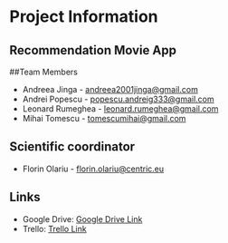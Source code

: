 # Project Information

## **Recommendation Movie App**

##Team Members
* Andreea Jinga - andreea2001jinga@gmail.com
* Andrei Popescu - popescu.andreig333@gmail.com
* Leonard Rumeghea - leonard.rumeghea@gmail.com
* Mihai Tomescu - tomescumihai@gmail.com

## Scientific coordinator
* Florin Olariu - florin.olariu@centric.eu

## Links
* Google Drive: [Google Drive Link](https://drive.google.com/drive/folders/1s1fTRGA-0XG7VAH21CWgRfV-Tni4ewS6)
* Trello: [Trello Link](https://trello.com/b/akHfjKl5/movie-recommendation-system-aset-project)
